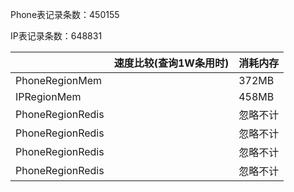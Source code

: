 Phone表记录条数：450155

IP表记录条数：648831

|                  | 速度比较(查询1W条用时) | 消耗内存 |
| ---------------- | ---------------------- | -------- |
| PhoneRegionMem   |                        | 372MB    |
| IPRegionMem      |                        | 458MB    |
| PhoneRegionRedis |                        | 忽略不计 |
| PhoneRegionRedis |                        | 忽略不计 |
| PhoneRegionRedis |                        | 忽略不计 |
| PhoneRegionRedis |                        | 忽略不计 |

